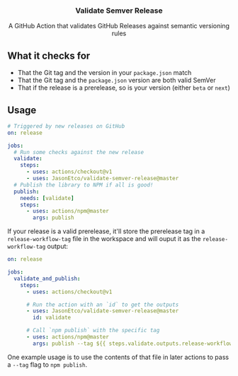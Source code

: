 <h3 align="center">Validate Semver Release</h3>
<p align="center">A GitHub Action that validates GitHub Releases against semantic versioning rules<p>

## What it checks for

* That the Git tag and the version in your `package.json` match
* That the Git tag and the `package.json` version are both valid SemVer
* That if the release is a prerelease, so is your version (either `beta` or `next`)

## Usage

```yaml
# Triggered by new releases on GitHub
on: release

jobs:
  # Run some checks against the new release
  validate:
    steps:
      - uses: actions/checkout@v1
      - uses: JasonEtco/validate-semver-release@master
  # Publish the library to NPM if all is good!
  publish:
    needs: [validate]
    steps:
      - uses: actions/npm@master
        args: publish
```

If your release is a valid prerelease, it'll store the prerelease tag in a `release-workflow-tag` file in the workspace and will ouput it as the `release-workflow-tag` output:

```yaml
on: release

jobs:
  validate_and_publish:
    steps:
      - uses: actions/checkout@v1

      # Run the action with an `id` to get the outputs
      - uses: JasonEtco/validate-semver-release@master
        id: validate

      # Call `npm publish` with the specific tag
      - uses: actions/npm@master
        args: publish --tag ${{ steps.validate.outputs.release-workflow-tag }}
```

One example usage is to use the contents of that file in later actions to pass a `--tag` flag to `npm publish`.
